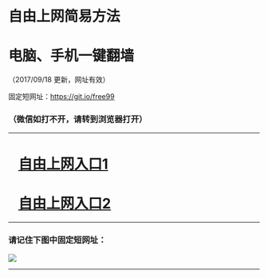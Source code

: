 ﻿# 自由上网简易方法

# 电脑、手机一键翻墙

（2017/09/18 更新，网址有效）

固定短网址：https://git.io/free99

### （微信如打不开，请转到浏览器打开）


***





# &nbsp;&nbsp; <a href="http://ft2328830595.fwq-tz1005.info/fwqtz01.html?t=091800130437 " target="_blank">自由上网入口1</a>
# &nbsp;&nbsp; <a href="http://ft1904928352.fwq-tz1006.info/fwqtz02.html?t=091800115669 " target="_blank">自由上网入口2</a>
***

### 请记住下图中固定短网址：

<img src="https://s3-us-west-2.amazonaws.com/fwq-1001/yjfq-20170905okok.png" /> 


***

